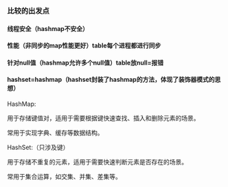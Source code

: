 ### 比较的出发点

#### 线程安全（hashmap不安全）

#### 性能（非同步的map性能更好）table每个进程都进行同步

#### 针对null值（hashmap允许多个null值）table放null=报错

#### hashset=hashmap（hashset封装了hashmap的方法，体现了装饰器模式的思想）

HashMap:

用于存储键值对，适用于需要根据键快速查找、插入和删除元素的场景。

常用于实现字典、缓存等数据结构。

HashSet:（只涉及键）

用于存储不重复的元素，适用于需要快速判断元素是否存在的场景。

常用于集合运算，如交集、并集、差集等。
